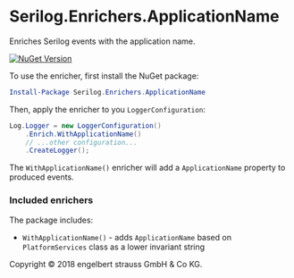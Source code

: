 # Serilog.Enrichers.ApplicationName

Enriches Serilog events with the application name.

[![NuGet Version](http://img.shields.io/nuget/v/Serilog.Enrichers.ApplicationName.svg?style=flat)](https://www.nuget.org/packages/Serilog.Enrichers.ApplicationName/)

To use the enricher, first install the NuGet package:

```powershell
Install-Package Serilog.Enrichers.ApplicationName
```

Then, apply the enricher to you `LoggerConfiguration`:

```csharp
Log.Logger = new LoggerConfiguration()
    .Enrich.WithApplicationName()
    // ...other configuration...
    .CreateLogger();
```

The `WithApplicationName()` enricher will add a `ApplicationName` property to produced events.

### Included enrichers

The package includes:

 * `WithApplicationName()` - adds `ApplicationName` based on `PlatformServices` class as a lower invariant string

Copyright &copy; 2018 engelbert strauss GmbH &amp; Co KG.